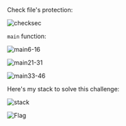 Check file's protection:

![checksec](https://github.com/OceanTran999/picoCTF_writeup/assets/100577019/ad147831-3c15-4937-9385-da52db5ed1aa)


`main` function:

![main6-16](https://github.com/OceanTran999/picoCTF_writeup/assets/100577019/fa56c651-e892-4e3d-951e-f443f5384e1a)


![main21-31](https://github.com/OceanTran999/picoCTF_writeup/assets/100577019/810fe407-4468-4e44-bb5b-dcf9d3f35bf0)


![main33-46](https://github.com/OceanTran999/picoCTF_writeup/assets/100577019/575ef420-c126-4dc9-bde6-6634d36d1f8f)


Here's my stack to solve this challenge:

![stack](https://github.com/OceanTran999/picoCTF_writeup/assets/100577019/b4f9d48a-828e-40eb-b02f-bef8cb10aee0)


![Flag](https://github.com/OceanTran999/picoCTF_writeup/assets/100577019/cf6fcc98-15c0-46d4-89c6-bc2ef0fcdb11)
